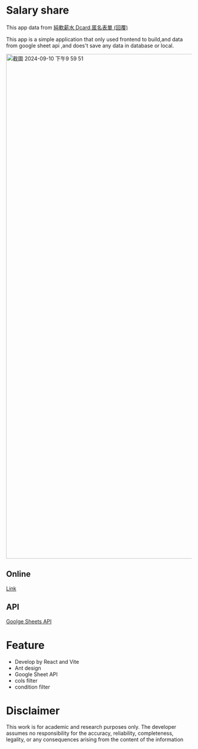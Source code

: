 # Salary share

This app data from [純軟薪水 Dcard 匿名表單 (回覆)](https://docs.google.com/spreadsheets/d/1GMYKVBxRlMv6oNVNzpXYoLUSyT8ZnLEjGcRbn0b4KsA/edit?gid=788239997#gid=788239997)

This app is a simple  application that only used frontend to build,and data  from   google sheet api ,and does't save any data in database or local.

<img width="1364" alt="截圖 2024-09-10 下午9 59 51" src="https://github.com/user-attachments/assets/097a6837-c7b7-48f8-be0f-a7bb1780de0d">

## Online
[Link](https://salary-disclosure.vercel.app/)

## API
[Goolge Sheets API](https://developers.google.com/sheets/api/guides/concepts?hl=zh-tw)

# Feature
- Develop by React and Vite
- Ant design
- Google Sheet API
- cols filter
- condition filter

# Disclaimer
This work is for academic and research purposes only. The developer assumes no responsibility for the accuracy, reliability, completeness, legality, or any consequences arising from the content of the information





